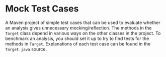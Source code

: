# Mock Test Cases
A Maven project of simple test cases that can be used to evaluate whether an analysis gives unnecessary mocking/reflection.
The methods in the `Target` class depend in various ways on the other classes in the project.
To benchmark an analysis, you should set it up to try to find tests for the methods in `Target`.
Explanations of each test case can be found in the `Target.java` source.
